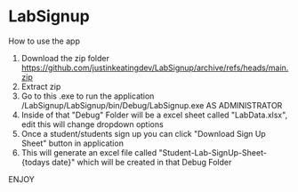 # LabSignup

How to use the app

1. Download the zip folder https://github.com/justinkeatingdev/LabSignup/archive/refs/heads/main.zip
2. Extract zip 
3. Go to this .exe to run the application /LabSignup/LabSignup/bin/Debug/LabSignup.exe AS ADMINISTRATOR
4. Inside of that "Debug" Folder will be a excel sheet called "LabData.xlsx", edit this will change dropdown options
5. Once a student/students sign up you can click "Download Sign Up Sheet" button in application
6. This will generate an excel file called "Student-Lab-SignUp-Sheet-{todays date}" which will be created in that Debug Folder

ENJOY
